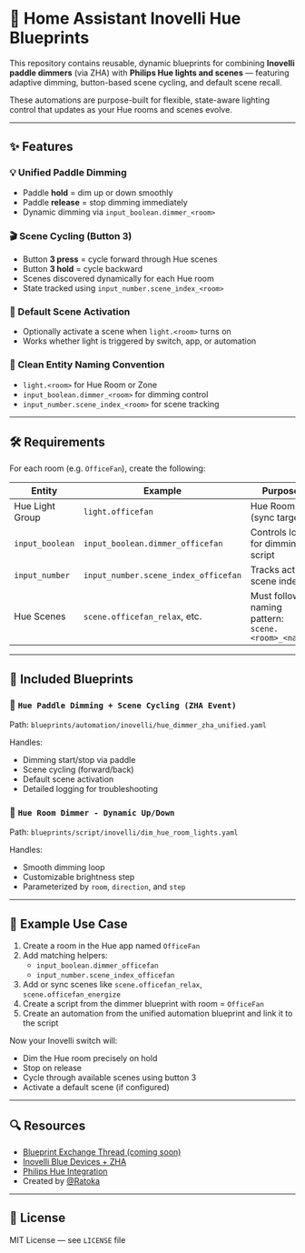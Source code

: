 # 🏡 Home Assistant Inovelli Hue Blueprints

This repository contains reusable, dynamic blueprints for combining **Inovelli paddle dimmers** (via ZHA) with **Philips Hue lights and scenes** — featuring adaptive dimming, button-based scene cycling, and default scene recall.

These automations are purpose-built for flexible, state-aware lighting control that updates as your Hue rooms and scenes evolve.

---

## ✨ Features

### 💡 Unified Paddle Dimming
- Paddle **hold** = dim up or down smoothly
- Paddle **release** = stop dimming immediately
- Dynamic dimming via `input_boolean.dimmer_<room>`

### 🎬 Scene Cycling (Button 3)
- Button **3 press** = cycle forward through Hue scenes
- Button **3 hold** = cycle backward
- Scenes discovered dynamically for each Hue room
- State tracked using `input_number.scene_index_<room>`

### 🌟 Default Scene Activation
- Optionally activate a scene when `light.<room>` turns on
- Works whether light is triggered by switch, app, or automation

### 🧠 Clean Entity Naming Convention
- `light.<room>` for Hue Room or Zone
- `input_boolean.dimmer_<room>` for dimming control
- `input_number.scene_index_<room>` for scene tracking

---

## 🛠 Requirements

For each room (e.g. `OfficeFan`), create the following:

| Entity | Example | Purpose |
|--------|---------|---------|
| Hue Light Group | `light.officefan` | Hue Room (sync target) |
| `input_boolean` | `input_boolean.dimmer_officefan` | Controls loop for dimming script |
| `input_number` | `input_number.scene_index_officefan` | Tracks active scene index |
| Hue Scenes | `scene.officefan_relax`, etc. | Must follow naming pattern: `scene.<room>_<name>` |

---

## 📁 Included Blueprints

### 🧠 `Hue Paddle Dimming + Scene Cycling (ZHA Event)`
Path: `blueprints/automation/inovelli/hue_dimmer_zha_unified.yaml`

Handles:
- Dimming start/stop via paddle
- Scene cycling (forward/back)
- Default scene activation
- Detailed logging for troubleshooting

### 🔧 `Hue Room Dimmer - Dynamic Up/Down`
Path: `blueprints/script/inovelli/dim_hue_room_lights.yaml`

Handles:
- Smooth dimming loop
- Customizable brightness step
- Parameterized by `room`, `direction`, and `step`

---

## 🧪 Example Use Case

1. Create a room in the Hue app named `OfficeFan`
2. Add matching helpers:
   - `input_boolean.dimmer_officefan`
   - `input_number.scene_index_officefan`
3. Add or sync scenes like `scene.officefan_relax`, `scene.officefan_energize`
4. Create a script from the dimmer blueprint with room = `OfficeFan`
5. Create an automation from the unified automation blueprint and link it to the script

Now your Inovelli switch will:
- Dim the Hue room precisely on hold
- Stop on release
- Cycle through available scenes using button 3
- Activate a default scene (if configured)

---

## 🔍 Resources

- [Blueprint Exchange Thread (coming soon)](https://community.home-assistant.io/c/blueprints-exchange/)
- [Inovelli Blue Devices + ZHA](https://community.inovelli.com/)
- [Philips Hue Integration](https://www.home-assistant.io/integrations/hue/)
- Created by [@Ratoka](https://github.com/Ratoka)

---

## 🧾 License

MIT License — see `LICENSE` file
